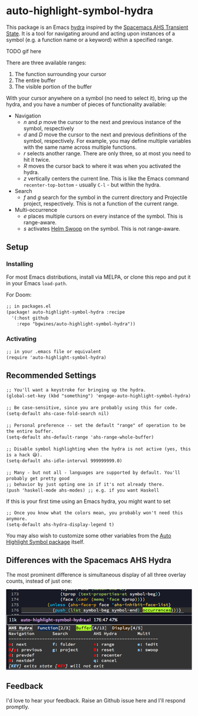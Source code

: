 # auto-highlight-symbol-hydra

This package is an Emacs [hydra](https://github.com/abo-abo/hydra) inspired by the [Spacemacs AHS Transient State](https://develop.spacemacs.org/doc/DOCUMENTATION.html#highlight-current-symbol). It is a tool for navigating around and acting upon instances of a symbol (e.g. a function name or a keyword) within a specified range.

TODO gif here

There are three available ranges:

1. The function surrounding your cursor
2. The entire buffer
3. The visible portion of the buffer

With your cursor anywhere on a symbol (no need to select it), bring up the hydra, and you have a number of pieces of functionality available:

* Navigation
    * _n_ and _p_ move the cursor to the next and previous instance of the symbol, respectively
    * _d_ and _D_ move the cursor to the next and previous definitions of the symbol, respectively.
                  For example, you may define multiple variables with the same name across multiple
                  functions.
    * _r_ selects another range. There are only three, so at most you need to hit it twice.
    * _R_ moves the cursor back to where it was when you activated the hydra.
    * _z_ vertically centers the current line. This is like the Emacs command `recenter-top-bottom` -
          usually `C-l` - but within the hydra.
* Search
    * _f_ and _g_ search for the symbol in the current directory and Projectile project, respectively.
                  This is not a function of the current range.
* Multi-occurrence
    * _e_ places multiple cursors on every instance of the symbol. This is range-aware.
    * _s_ activates [Helm Swoop](https://github.com/emacsorphanage/helm-swoop) on the symbol. This
          is not range-aware.

## Setup

### Installing

For most Emacs distributions, install via MELPA, or clone this repo and put it in your Emacs `load-path`.

For Doom:

```elisp
;; in packages.el
(package! auto-highlight-symbol-hydra :recipe
  '(:host github
    :repo "bgwines/auto-highlight-symbol-hydra"))

```

### Activating

```elisp
;; in your .emacs file or equivalent
(require 'auto-highlight-symbol-hydra)
```

## Recommended Settings

```elisp
;; You'll want a keystroke for bringing up the hydra.
(global-set-key (kbd "something") 'engage-auto-highlight-symbol-hydra)

;; Be case-sensitive, since you are probably using this for code.
(setq-default ahs-case-fold-search nil)

;; Personal preference -- set the default "range" of operation to be the entire buffer.
(setq-default ahs-default-range 'ahs-range-whole-buffer)

;; Disable symbol highlighting when the hydra is not active (yes, this is a hack 😅).
(setq-default ahs-idle-interval 999999999.0)

;; Many - but not all - languages are supported by default. You'll probably get pretty good
;; behavior by just opting one in if it's not already there.
(push 'haskell-mode ahs-modes) ;; e.g. if you want Haskell
```

If this is your first time using an Emacs hydra, you might want to set

```elisp
;; Once you know what the colors mean, you probably won't need this anymore.
(setq-default ahs-hydra-display-legend t)
```

You may also wish to customize some other variables from the [Auto Highlight Symbol package](https://github.com/mhayashi1120/auto-highlight-symbol-mode) itself.

## Differences with the Spacemacs AHS Hydra

The most prominent difference is simultaneous display of all three overlay counts, instead of just one:

![overlays](https://github.com/bgwines/auto-highlight-symbol-hydra/blob/master/simultaneous-overlays.png)

## Feedback

I'd love to hear your feedback. Raise an Github issue here and I'll respond promptly.
